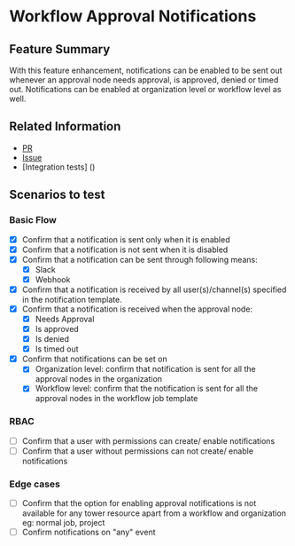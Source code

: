 # Workflow Approval Notifications

## Feature Summary
With this feature enhancement, notifications can be enabled to be sent out whenever an approval node needs approval, is approved, denied or timed out.
Notifications can be enabled at organization level or workflow level as well.

## Related Information
* [PR](https://github.com/ansible/awx/pull/4657)
* [Issue](https://github.com/ansible/tower-qa/issues/4089)
* [Integration tests] ()

## Scenarios to test

### Basic Flow

- [x] Confirm that a notification is sent only when it is enabled
- [x] Confirm that a notification is not sent when it is disabled
- [x] Confirm that a notification can be sent through following means:
    - [x] Slack
    - [x] Webhook
- [x] Confirm that a notification is received by all user(s)/channel(s) specified in the notification template.
- [x] Confirm that a notification is received when the approval node:
    - [x] Needs Approval
    - [x] Is approved
    - [x] Is denied
    - [x] Is timed out
- [x] Confirm that notifications can be set on
    - [x] Organization level: confirm that notification is sent for all the approval nodes in the organization
    - [x] Workflow level: confirm that the notification is sent for all the approval nodes in the workflow job template

### RBAC
- [ ] Confirm that a user with permissions can create/ enable notifications
- [ ] Confirm that a user without permissions can not create/ enable notifications

### Edge cases
- [ ] Confirm that the option for enabling approval notifications is not available for any tower resource apart from a workflow and organization eg: normal job, project
- [ ] Confirm notifications on "any" event